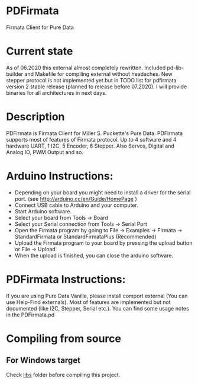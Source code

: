 # PDFirmata
Firmata Client for Pure Data

# Current state
As of 06.2020 this external almost completely rewritten. Included pd-lib-builder and Makefile for compiling external without headaches. New stepper protocol is not implemented yet but in TODO list for pdfirmata version 2 stable release (planned to release before 07.2020). I will provide binaries for all architectures in next days.

# Description

PDFirmata is Firmata Client for Miller S. Puckette's Pure Data. PDFirmata supports most of features of Firmata protocol. Up to 4 software and 4 hardware UART, 1 I2C, 5 Encoder, 6 Stepper. Also Servos, Digital and Analog IO, PWM Output and so.

# Arduino Instructions:

* Depending on your board you might need to install a driver for the serial port. (see http://arduino.cc/en/Guide/HomePage )
* Connect USB cable to Arduino and your computer.
* Start Arduino software.
* Select your board from Tools -> Board
* Select your Serial connection from Tools -> Serial Port
* Open the Firmata program by going to File -> Examples -> Firmata -> StandardFirmata or StandardFirmataPlus (Recommended)
* Upload the Firmata program to your board by pressing the upload button or File -> Upload
* When the upload is finished, you can close the arduino software.

# PDFirmata Instructions:

If you are using Pure Data Vanilla, please install comport external (You can use Help-Find externals). 
Most of features are implemented but not documented (like I2C, Stepper, Serial etc.). 
You can find some usage notes in the PDFirmata.pd

# Compiling from source

## For Windows target

Check [libs](libs/) folder before compiling this project.